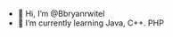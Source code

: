 - 👋 Hi, I’m @Bbryanrwitel
- 🌱 I’m currently learning Java, C++. PHP

<!---
Bbryanrwitel/Bbryanrwitel is a ✨ special ✨ repository because its `README.md` (this file) appears on your GitHub profile.
You can click the Preview link to take a look at your changes.
--->
